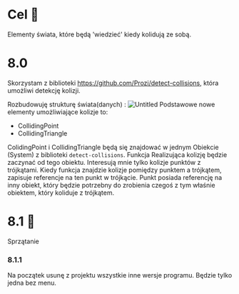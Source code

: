 # Cel 🥅
Elementy świata, które będą 'wiedzieć' kiedy kolidują ze sobą.

# 8.0
Skorzystam z biblioteki https://github.com/Prozi/detect-collisions, która umożliwi detekcję kolizji.

Rozbudowuję strukturę świata(danych) :
![Untitled](Diagram%20Klas-obiektów.canvas)
Podstawowe nowe elementy umożliwiające kolizje to:
+ CollidingPoint
+ CollidingTriangle

ColidingPoint i CollidingTriangle będą się znajdować w jednym Obiekcie (System) z biblioteki `detect-collisions`. Funkcja Realizująca kolizję będzie zaczynać od tego obiektu. Interesują mnie tylko kolizje punktów z trójkątami. Kiedy funkcja znajdzie kolizje pomiędzy punktem a trójkątem, zapisuje referencje na ten punkt w trójkącie. Punkt posiada referencję na inny obiekt, który będzie potrzebny do zrobienia czegoś z tym właśnie obiektem, który koliduje z trójkątem.  

# 8.1 🚿
Sprzątanie

### 8.1.1
Na początek usunę z projektu wszystkie inne wersje programu. Będzie  tylko jedna bez menu.

